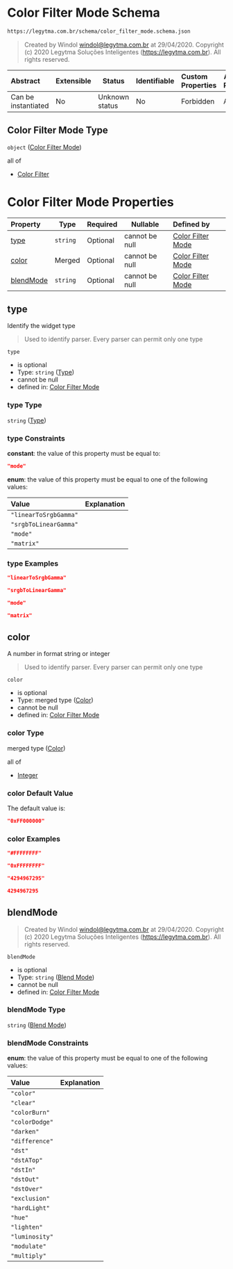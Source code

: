 # Color Filter Mode Schema

```txt
https://legytma.com.br/schema/color_filter_mode.schema.json
```




> Created by Windol [windol@legytma.com.br](mailto:windol@legytma.com.br) at 29/04/2020.
> Copyright (c) 2020 Legytma Soluções Inteligentes (<https://legytma.com.br>). All rights reserved.
>

| Abstract            | Extensible | Status         | Identifiable | Custom Properties | Additional Properties | Access Restrictions | Defined In                                                                                      |
| :------------------ | ---------- | -------------- | ------------ | :---------------- | --------------------- | ------------------- | ----------------------------------------------------------------------------------------------- |
| Can be instantiated | No         | Unknown status | No           | Forbidden         | Allowed               | none                | [color_filter_mode.schema.json](../schema/color_filter_mode.schema.json) |

## Color Filter Mode Type

`object` ([Color Filter Mode](color_filter_mode.md))

all of

-   [Color Filter](color_filter_linear_to_srgb_gamma-allof-color-filter.md)

# Color Filter Mode Properties

| Property                | Type     | Required | Nullable       | Defined by                                                                                                                                     |
| :---------------------- | -------- | -------- | -------------- | :--------------------------------------------------------------------------------------------------------------------------------------------- |
| [type](#type)           | `string` | Optional | cannot be null | [Color Filter Mode](color_filter_mode-properties-type.md)  |
| [color](#color)         | Merged   | Optional | cannot be null | [Color Filter Mode](app_bar_theme-properties-color.md)                |
| [blendMode](#blendMode) | `string` | Optional | cannot be null | [Color Filter Mode](box_decoration-properties-blend-mode.md) |

## type

Identify the widget type


> Used to identify parser. Every parser can permit only one type
>

`type`

-   is optional
-   Type: `string` ([Type](color_filter_mode-properties-type.md))
-   cannot be null
-   defined in: [Color Filter Mode](color_filter_mode-properties-type.md)

### type Type

`string` ([Type](color_filter_mode-properties-type.md))

### type Constraints

**constant**: the value of this property must be equal to:

```json
"mode"
```

**enum**: the value of this property must be equal to one of the following values:

| Value                 | Explanation |
| :-------------------- | ----------- |
| `"linearToSrgbGamma"` |             |
| `"srgbToLinearGamma"` |             |
| `"mode"`              |             |
| `"matrix"`            |             |

### type Examples

```json
"linearToSrgbGamma"
```

```json
"srgbToLinearGamma"
```

```json
"mode"
```

```json
"matrix"
```

## color

A number in format string or integer


> Used to identify parser. Every parser can permit only one type
>

`color`

-   is optional
-   Type: merged type ([Color](app_bar_theme-properties-color.md))
-   cannot be null
-   defined in: [Color Filter Mode](app_bar_theme-properties-color.md)

### color Type

merged type ([Color](app_bar_theme-properties-color.md))

all of

-   [Integer](color-allof-integer.md)

### color Default Value

The default value is:

```json
"0xFF000000"
```

### color Examples

```json
"#FFFFFFFF"
```

```json
"0xFFFFFFFF"
```

```json
"4294967295"
```

```json
4294967295
```

## blendMode




> Created by Windol [windol@legytma.com.br](mailto:windol@legytma.com.br) at 29/04/2020.
> Copyright (c) 2020 Legytma Soluções Inteligentes (<https://legytma.com.br>). All rights reserved.
>

`blendMode`

-   is optional
-   Type: `string` ([Blend Mode](box_decoration-properties-blend-mode.md))
-   cannot be null
-   defined in: [Color Filter Mode](box_decoration-properties-blend-mode.md)

### blendMode Type

`string` ([Blend Mode](box_decoration-properties-blend-mode.md))

### blendMode Constraints

**enum**: the value of this property must be equal to one of the following values:

| Value          | Explanation |
| :------------- | ----------- |
| `"color"`      |             |
| `"clear"`      |             |
| `"colorBurn"`  |             |
| `"colorDodge"` |             |
| `"darken"`     |             |
| `"difference"` |             |
| `"dst"`        |             |
| `"dstATop"`    |             |
| `"dstIn"`      |             |
| `"dstOut"`     |             |
| `"dstOver"`    |             |
| `"exclusion"`  |             |
| `"hardLight"`  |             |
| `"hue"`        |             |
| `"lighten"`    |             |
| `"luminosity"` |             |
| `"modulate"`   |             |
| `"multiply"`   |             |

